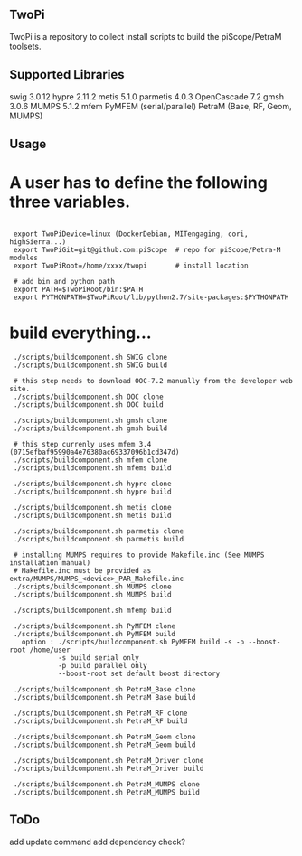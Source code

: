 ## TwoPi

TwoPi is a repository to collect install scripts to build the piScope/PetraM
toolsets.

## Supported Libraries

swig 3.0.12
hypre 2.11.2
metis 5.1.0
parmetis 4.0.3
OpenCascade 7.2
gmsh 3.0.6
MUMPS 5.1.2
mfem
PyMFEM (serial/parallel)
PetraM (Base, RF, Geom, MUMPS)

## Usage

# A user has to define the following three variables.
```

 export TwoPiDevice=linux (DockerDebian, MITengaging, cori, highSierra...)
 export TwoPiGit=git@github.com:piScope  # repo for piScope/Petra-M modules
 export TwoPiRoot=/home/xxxx/twopi       # install location

 # add bin and python path
 export PATH=$TwoPiRoot/bin:$PATH        
 export PYTHONPATH=$TwoPiRoot/lib/python2.7/site-packages:$PYTHONPATH

```
# build everything...
```
 ./scripts/buildcomponent.sh SWIG clone
 ./scripts/buildcomponent.sh SWIG build

 # this step needs to download OOC-7.2 manually from the developer web site.
 ./scripts/buildcomponent.sh OOC clone
 ./scripts/buildcomponent.sh OOC build
 
 ./scripts/buildcomponent.sh gmsh clone
 ./scripts/buildcomponent.sh gmsh build

 # this step currenly uses mfem 3.4 (0715efbaf95990a4e76380ac69337096b1cd347d)
 ./scripts/buildcomponent.sh mfem clone
 ./scripts/buildcomponent.sh mfems build

 ./scripts/buildcomponent.sh hypre clone
 ./scripts/buildcomponent.sh hypre build

 ./scripts/buildcomponent.sh metis clone
 ./scripts/buildcomponent.sh metis build
 
 ./scripts/buildcomponent.sh parmetis clone
 ./scripts/buildcomponent.sh parmetis build

 # installing MUMPS requires to provide Makefile.inc (See MUMPS installation manual)
 # Makefile.inc must be provided as extra/MUMPS/MUMPS_<device>_PAR_Makefile.inc
 ./scripts/buildcomponent.sh MUMPS clone
 ./scripts/buildcomponent.sh MUMPS build

 ./scripts/buildcomponent.sh mfemp build

 ./scripts/buildcomponent.sh PyMFEM clone
 ./scripts/buildcomponent.sh PyMFEM build 
   option : ./scripts/buildcomponent.sh PyMFEM build -s -p --boost-root /home/user
            -s build serial only
            -p build parallel only
            --boost-root set default boost directory

 ./scripts/buildcomponent.sh PetraM_Base clone
 ./scripts/buildcomponent.sh PetraM_Base build 

 ./scripts/buildcomponent.sh PetraM_RF clone
 ./scripts/buildcomponent.sh PetraM_RF build 

 ./scripts/buildcomponent.sh PetraM_Geom clone
 ./scripts/buildcomponent.sh PetraM_Geom build

 ./scripts/buildcomponent.sh PetraM_Driver clone
 ./scripts/buildcomponent.sh PetraM_Driver build 

 ./scripts/buildcomponent.sh PetraM_MUMPS clone
 ./scripts/buildcomponent.sh PetraM_MUMPS build 

```

## ToDo

add update command
add dependency check?


